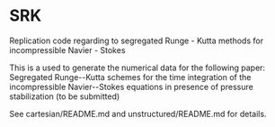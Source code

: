 # SRK
Replication code regarding to segregated Runge - Kutta methods for incompressible Navier - Stokes

This is a used to generate the numerical data for the following paper:
  Segregated Runge--Kutta schemes for the time integration of the incompressible
  Navier--Stokes equations in presence of pressure stabilization
  (to be submitted)

See cartesian/README.md and unstructured/README.md for details.
